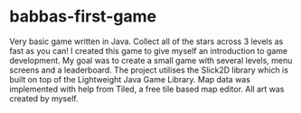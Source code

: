 # babbas-first-game
Very basic game written in Java. Collect all of the stars across 3 levels as fast as you can!
I created this game to give myself an introduction to game development. My goal was to create a small game with several levels, menu screens and a leaderboard. The project utilises the Slick2D library which is built on top of the Lightweight Java Game Library. Map data was implemented with help from Tiled, a free tile based map editor. All art was created by myself.
